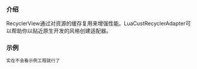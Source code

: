 ### 介绍
RecyclerView通过对资源的缓存复用来增强性能。LuaCustRecyclerAdapter可以帮助你以贴近原生开发的风格创建适配器。

### 示例

```lua
实在不会看示例工程就行了
```